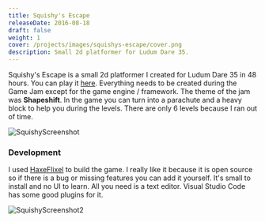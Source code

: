 ```yaml
---
title: Squishy's Escape
releaseDate: 2016-08-18
draft: false
weight: 1
cover: /projects/images/squishys-escape/cover.png
description: Small 2d platformer for Ludum Dare 35.
---
```


Squishy's Escape is a small 2d platformer I created for Ludum Dare 35 in 48 hours. You can play it [here](http://codescapade.github.io/LD35/). Everything needs to be created during the Game Jam except for the game engine / framework. The theme of the jam was **Shapeshift**. In the game you can turn into a parachute and a heavy block to help you during the levels. There are only 6 levels because I ran out of time.

![SquishyScreenshot](/projects/images/squishys-escape/screenshot-1.png)


### Development
I used [HaxeFlixel](https://haxeflixel.com) to build the game. I really like it because it is open source so if there is a bug or missing features you can add it yourself. It's small to install and no UI to learn. All you need is a text editor. Visual Studio Code has some good plugins for it.

![SquishyScreenshot2](/projects/images/squishys-escape/screenshot-2.png)